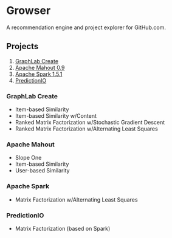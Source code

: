# Growser

A recommendation engine and project explorer for GitHub.com.

## Projects

1. [GraphLab Create](https://dato.com/products/create/)
1. [Apache Mahout 0.9](http://mahout.apache.org/)
1. [Apache Spark 1.5.1](http://spark.apache.org/)
1. [PredictionIO](https://prediction.io/)

### GraphLab Create

- Item-based Similarity
- Item-based Similarity w/Content
- Ranked Matrix Factorization w/Stochastic Gradient Descent
- Ranked Matrix Factorization w/Alternating Least Squares

### Apache Mahout

- Slope One
- Item-based Similarity
- User-based Similarity

### Apache Spark

- Matrix Factorization w/Alternating Least Squares

### PredictionIO

- Matrix Factorization (based on Spark)